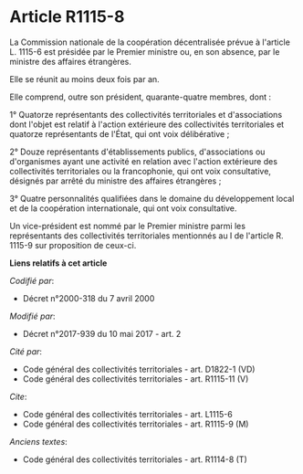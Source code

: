 # Article R1115-8

La Commission nationale de la coopération décentralisée prévue à l'article L. 1115-6 est présidée par le Premier ministre ou,
en son absence, par le ministre des affaires étrangères.

Elle se réunit au moins deux fois par an.

Elle comprend, outre son président, quarante-quatre membres, dont :

1° Quatorze représentants des collectivités territoriales et d'associations dont l'objet est relatif à l'action extérieure
des collectivités territoriales et quatorze représentants de l'État, qui ont voix délibérative ;

2° Douze représentants d'établissements publics, d'associations ou d'organismes ayant une activité en relation avec l'action
extérieure des collectivités territoriales ou la francophonie, qui ont voix consultative, désignés par arrêté du ministre des
affaires étrangères ;

3° Quatre personnalités qualifiées dans le domaine du développement local et de la coopération internationale, qui ont voix
consultative.

Un vice-président est nommé par le Premier ministre parmi les représentants des collectivités territoriales mentionnés au I
de l'article R. 1115-9 sur proposition de ceux-ci.

**Liens relatifs à cet article**

_Codifié par_:

  - Décret n°2000-318 du 7 avril 2000

_Modifié par_:

  - Décret n°2017-939 du 10 mai 2017 - art. 2

_Cité par_:

  - Code général des collectivités territoriales - art. D1822-1 (VD)
  - Code général des collectivités territoriales - art. R1115-11 (V)

_Cite_:

  - Code général des collectivités territoriales - art. L1115-6
  - Code général des collectivités territoriales - art. R1115-9 (M)

_Anciens textes_:

  - Code général des collectivités territoriales - art. R1114-8 (T)
